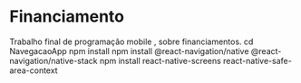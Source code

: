 # Financiamento
Trabalho final de programação mobile , sobre financiamentos.
cd NavegacaoApp
npm install
npm install @react-navigation/native @react-navigation/native-stack
npm install react-native-screens react-native-safe-area-context


